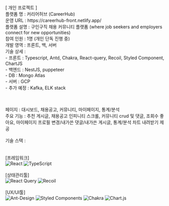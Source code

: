 <div >
[ 개인 프로젝트 ] </br>
플랫폼 명 : 커리어허브 (CareerHub)  </br>
운영 URL : https://careerhub-front.netlify.app/  </br>
플랫폼 설명 : 구인구직 채용 커뮤니티 플랫폼 (where job seekers and employers connect for new opportunities)  </br>
참여 인원 : 1명 (개인 단독 진행 중)  </br>
개발 영역 : 프론트, 백, 서버  </br>
기술 상세 :  </br>
- 프론트 : Typescript, Antd, Chakra, React-query, Recoil, Styled Component, ChartJS  </br>
- 백엔드 : NestJS, puppeteer  </br>
- DB : Mongo Atlas </br>
- 서버 : GCP  </br>
- 추가 예정 : Kafka, ELK stack  </br>
</div> </br></br>

페이지 : 대시보드, 채용공고, 커뮤니티, 마이페이지, 통계/분석<br/>
주요 기능 : 추천 게시글, 채용공고 인피니티 스크롤, 커뮤니티 crud 및 댓글, 조회수 좋아요, 마이페이지 프로필 변경/내가쓴 댓글/내가쓴 게시글, 통계/분석 차트 내려받기 제공<br/><br/>
기술 스택 : <br/>
<br/><br/>[프레임워크]<br/>
![React](https://img.shields.io/badge/react-%2320232a.svg?style=for-the-badge&logo=react&logoColor=%2361DAFB)
![TypeScript](https://img.shields.io/badge/typescript-%23007ACC.svg?style=for-the-badge&logo=typescript&logoColor=white)
<br/><br/>[상태관리툴]<br/>
![React Query](https://img.shields.io/badge/-React%20Query-FF4154?style=for-the-badge&logo=react%20query&logoColor=white)
![Recoil](https://img.shields.io/badge/recoil-f26b00?style=for-the-badge&logo=react)
<br/><br/>[UX/UI툴]<br/>
![Ant-Design](https://img.shields.io/badge/-AntDesign-%230170FE?style=for-the-badge&logo=ant-design&logoColor=white)
![Styled Components](https://img.shields.io/badge/styled--components-DB7093?style=for-the-badge&logo=styled-components&logoColor=white)
![Chakra](https://img.shields.io/badge/chakra-%234ED1C5.svg?style=for-the-badge&logo=chakraui&logoColor=white)
![Chart.js](https://img.shields.io/badge/chart.js-F5788D.svg?style=for-the-badge&logo=chart.js&logoColor=white)



